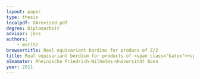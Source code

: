 ```yaml
---
layout: paper
type: thesis
localpdf: DArevised.pdf
degree: Diplomarbeit
advisor: jens
authors:
    - moritz
browsertitle: Real equivariant bordims for producs of Z/2
title: Real equivariant bordism for products of <span class="katex"><span class="katex-mathml"><math><semantics><mrow><mrow><mi mathvariant="double-struck">Z</mi></mrow><mi mathvariant="normal">/</mi><mn>2</mn></mrow><annotation encoding="application/x-tex">\mathbb{Z}/2</annotation></semantics></math></span><span class="katex-html" aria-hidden="true"><span class="strut" style="height:0.75em;"></span><span class="strut bottom" style="height:1em;vertical-align:-0.25em;"></span><span class="base"><span class="mord"><span class="mord mathbb">Z</span></span><span class="mord mathrm">/</span><span class="mord mathrm">2</span></span></span></span>
almamater: Rheinische Friedrich-Wilhelms-Universität Bonn
year: 2011
---
```

